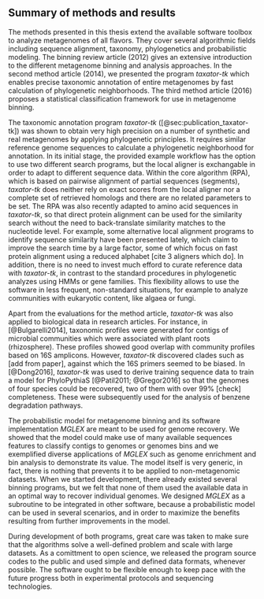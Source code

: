 ## Summary of methods and results

The methods presented in this thesis extend the available software toolbox to analyze metagenomes of all flavors. They cover several algorithmic fields including sequence alignment, taxonomy, phylogenetics and probabilistic modeling. The binning review article (2012) gives an extensive introduction to the different metagenome binning and analysis approaches. In the second method article (2014), we presented the program *taxator-tk* which enables precise taxonomic annotation of entire metagenomes by fast calculation of phylogenetic neighborhoods. The third method article (2016) proposes a statistical classification framework for use in metagenome binning.

The taxonomic annotation program *taxator-tk* ([@sec:publication_taxator-tk]) was shown to obtain very high precision on a number of synthetic and real metagenomes by applying phylogenetic principles. It requires similar reference genome sequences to calculate a phylogenetic neighborhood for annotation. In its initial stage, the provided example workflow has the option to use two different search programs, but the local aligner is exchangable in order to adapt to different sequence data. Within the core algorithm (RPA), which is based on pairwise alignment of partial sequences (segments), *taxator-tk* does neither rely on exact scores from the local aligner nor a complete set of retrieved homologs and there are no related parameters to be set. The RPA was also recently adapted to amino acid sequences in *taxator-tk*, so that direct protein alignment can be used for the similarity search without the need to back-translate similarity matches to the nucleotide level. For example, some alternative local alignment programs to identify sequence similarity have been presented lately, which claim to improve the search time by a large factor, some of which focus on fast protein alignment using a reduced alphabet [cite 3 aligners which do]. In addition, there is no need to invest much efford to curate reference data with *taxator-tk*, in contrast to the standard procedures in phylogenetic analyzes using HMMs or gene families. This flexibility allows to use the software in less frequent, non-standard situations, for example to analyze communities with eukaryotic content, like algaea or fungi.

Apart from the evaluations for the method article, *taxator-tk* was also applied to biological data in research articles. For instance, in [@Bulgarelli2014], taxonomic profiles were generated for contigs of microbial communities which were associated with plant roots (rhizosphere). These profiles showed good overlap with community profiles based on 16S amplicons. However, *taxator-tk* discovered clades such as [add from paper], against which the 16S primers seemed to be biased. In [@Dong2016], *taxator-tk* was used to derive training sequence data to train a model for PhyloPythiaS [@Patil2011; @Gregor2016] so that the genomes of four species could be recovered, two of them with over 99% [check] completeness. These were subsequently used for the analysis of benzene degradation pathways.

The probabilistic model for metagenome binning and its software implementation *MGLEX* are meant to be used for genome recovery. We showed that the model could make use of many available sequences features to classify contigs to genomes or genomes bins and we exemplified diverse applications of *MGLEX* such as genome enrichment and bin analysis to demonstrate its value. The model itself is very generic, in fact, there is nothing that prevents it to be applied to non-metagenomic datasets. When we started development, there already existed several binning programs, but we felt that none of them used the available data in an optimal way to recover individual genomes. We designed *MGLEX* as a subroutine to be integrated in other software, because a probabilistic model can be used in several scenarios, and in order to maximize the benefits resulting from further improvements in the model.

During development of both programs, great care was taken to make sure that the algorithms solve a well-defined problem and scale with large datasets. As a comittment to open science, we released the program source codes to the public and used simple and defined data formats, whenever possible. The software ought to be flexible enough to keep pace with the future progress both in experimental protocols and sequencing technologies.
